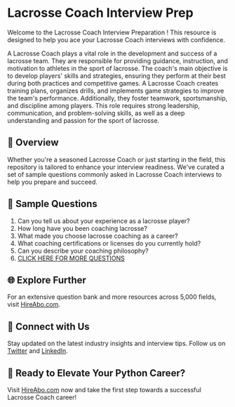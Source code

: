 # Lacrosse Coach Interview Prep

Welcome to the Lacrosse Coach Interview Preparation ! This resource is designed to help you ace your Lacrosse Coach interviews with confidence.

A Lacrosse Coach plays a vital role in the development and success of a lacrosse team. They are responsible for providing guidance, instruction, and motivation to athletes in the sport of lacrosse. The coach's main objective is to develop players' skills and strategies, ensuring they perform at their best during both practices and competitive games. A Lacrosse Coach creates training plans, organizes drills, and implements game strategies to improve the team's performance. Additionally, they foster teamwork, sportsmanship, and discipline among players. This role requires strong leadership, communication, and problem-solving skills, as well as a deep understanding and passion for the sport of lacrosse.

## 🚀 Overview

Whether you're a seasoned Lacrosse Coach or just starting in the field, this repository is tailored to enhance your interview readiness. We've curated a set of sample questions commonly asked in Lacrosse Coach interviews to help you prepare and succeed.

## 📝 Sample Questions

1. Can you tell us about your experience as a lacrosse player?
2. How long have you been coaching lacrosse?
3. What made you choose lacrosse coaching as a career?
4. What coaching certifications or licenses do you currently hold?
5. Can you describe your coaching philosophy?
6. [CLICK HERE FOR MORE QUESTIONS](https://hireabo.com/job/15_0_26/Lacrosse%20Coach)

## 🌐 Explore Further

For an extensive question bank and more resources across 5,000 fields, visit [HireAbo.com](https://www.hireabo.com).

## 📱 Connect with Us

Stay updated on the latest industry insights and interview tips. Follow us on [Twitter](https://twitter.com/hireabo) and [LinkedIn](https://www.linkedin.com/in/hire-abo-3609972a8/).

## 🚀 Ready to Elevate Your Python Career?

Visit [HireAbo.com](https://www.hireabo.com) now and take the first step towards a successful Lacrosse Coach career!